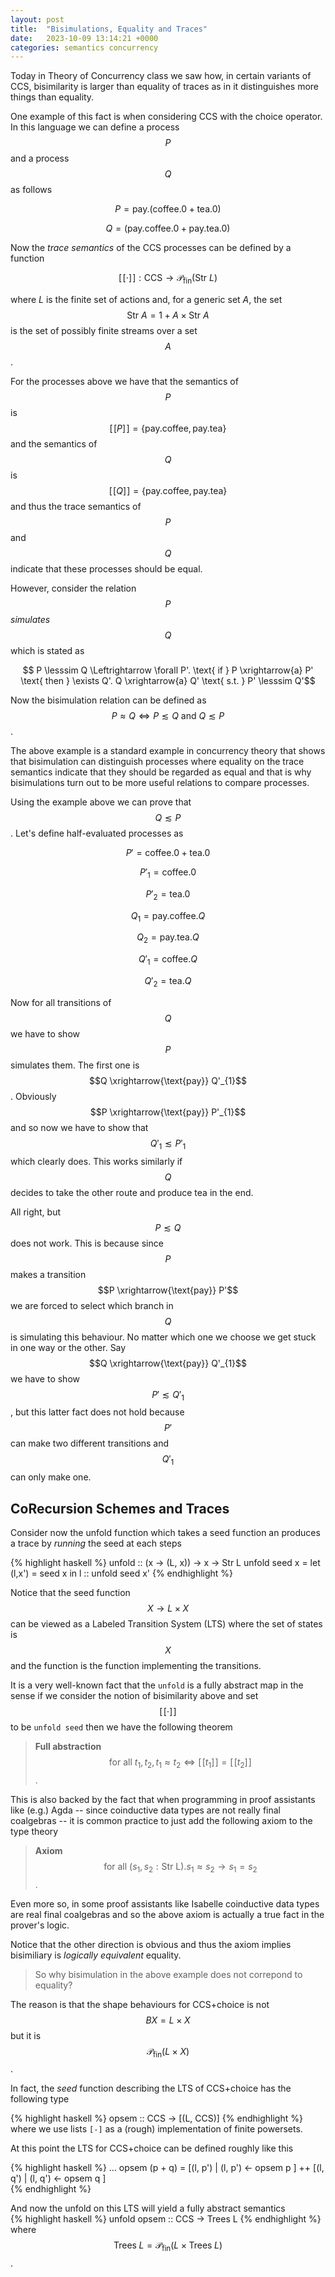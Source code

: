 ```yaml
---
layout: post
title:  "Bisimulations, Equality and Traces" 
date:   2023-10-09 13:14:21 +0000
categories: semantics concurrency 
---
```


Today in Theory of Concurrency class we saw how, in certain variants of CCS,
bisimilarity is larger than equality of traces as in it distinguishes more things than
equality. 

One example of this fact is when considering CCS with the choice operator.  In
this language we can define a process $$P$$ and a process $$Q$$ as follows 

$$P = \text{pay}.(\text{coffee}. 0 + \text{tea}. 0)$$ 

$$Q = (\text{pay}.\text{coffee}.0 + \text{pay}.\text{tea}. 0)$$

Now the *trace semantics* of the CCS processes can be defined by a function 

$$[\![ \cdot ]\!] : \text{CCS} \to \mathcal{P}_\text{fin}(\text{Str } L) $$

where $L$ is the finite set of actions and, for a generic set $A$, the set
$$\text{Str } A = 1 + A \times \text{Str }A $$ is the set of possibly finite
streams over a set $$A$$. 

For the processes above we have that the semantics of $$P$$ is $$[\![P]\!] =
\{\text{pay}.\text{coffee}, \text{pay}.\text{tea}\}$$ and the semantics of $$Q$$
is $$[\![ Q ]\!] = \{\text{pay}.\text{coffee}, \text{pay}.\text{tea}\}$$ and
thus the trace semantics of $$P$$ and $$Q$$ indicate that these processes should
be equal. 

However, consider the relation $$P$$ *simulates* $$Q$$ which is stated as 

$$ P \lesssim Q \Leftrightarrow \forall P'. \text{ if } P \xrightarrow{a} P'
\text{ then  } \exists Q'. Q \xrightarrow{a} Q' \text{ s.t. } P' \lesssim Q'$$

Now the bisimulation relation can be defined as $$P \approx Q \Leftrightarrow P
\lesssim Q \text{ and } Q \lesssim P$$. 

The above example is a standard example in concurrency theory that shows that
bisimulation can distinguish processes where equality on the trace semantics
indicate that they should be regarded as equal and that is why bisimulations
turn out to be more useful relations to compare processes.

Using the example above we can prove that $$Q \lesssim P$$. Let's define half-evaluated processes as 

$$P' = \text{coffee}. 0 + \text{tea}. 0$$

$$P'_{1} = \text{coffee}. 0$$

$$P'_{2} = \text{tea}. 0$$

$$Q_{1} = \text{pay}.\text{coffee}.Q$$

$$Q_{2} = \text{pay}.\text{tea}.Q$$

$$Q'_{1} = \text{coffee}.Q$$

$$Q'_{2} = \text{tea}.Q$$

Now for all transitions of $$Q$$ we have to show $$P$$ simulates them. The first
one is $$Q \xrightarrow{\text{pay}} Q'_{1}$$.  Obviously $$P
\xrightarrow{\text{pay}} P'_{1}$$ and so now we have to show that $$Q'_{1}
\lesssim P'_{1}$$ which clearly does.  This works similarly if $$Q$$ decides to
take the other route and produce tea in the end. 

All right, but $$P \lesssim Q$$ does not work. This is because since $$P$$ makes a transition $$P \xrightarrow{\text{pay}} P'$$ we are forced to select which branch in $$Q$$ is simulating this behaviour. No matter which one we choose we get stuck in one way or the other. Say $$Q \xrightarrow{\text{pay}} Q'_{1}$$ we have to show $$P' \lesssim Q'_{1}$$, but this latter fact does not hold because $$P'$$ can make two different transitions and $$Q'_1$$ can only make one.   

 

## CoRecursion Schemes and Traces
Consider now the unfold function which takes a seed function an produces a trace by *running* the seed at each steps

{% highlight haskell %}
unfold :: (x -> (L, x)) -> x  -> Str L
unfold seed x = let (l,x') = seed x in l :: unfold seed x' 
{% endhighlight %}

Notice that the seed function $$X \to L \times X$$ can be viewed as a Labeled
Transition System (LTS) where the set of states is $$X$$ and the function is the
function implementing the transitions. 

It is a very well-known fact that the `unfold` is a fully abstract map in the sense if we consider the notion of bisimilarity above and set $$[\![ \cdot ]\!]$$ to be `unfold seed`  then we have the following theorem 

> **Full abstraction** $$\text{ for all } t_{1}, t_{2}, t_{1} \approx t_{2} \Leftrightarrow [\![ t_{1} ]\!] = [\![ t_{2}]\!]$$. 

This is also backed by the fact that when programming in proof assistants like (e.g.) Agda -- since coinductive data types are not really final coalgebras -- it is common practice to just  add the following axiom to the type theory 

> **Axiom** $$\text{ for all } (s_{1}, s_{2} : \text{Str L}). s_{1} \approx s_{2} \to s_{1} = s_{2}$$ . 

Even more so, in some proof assistants like Isabelle coinductive data types are real final coalgebras and so the above axiom is actually a true fact in the prover's logic. 

Notice that the other direction is obvious and thus the axiom implies bisimiliary is *logically equivalent*  equality. 

> So why bisimulation in the above example does not correpond to equality? 

The reason is that the shape behaviours for CCS+choice is not $$BX = L \times X$$ but it is $$\mathcal{P}_\text{fin}(L \times X)$$. 

In fact, the *seed* function describing the LTS of CCS+choice has the following type 

{% highlight haskell %} 
opsem :: CCS ->  [(L, CCS)]
{% endhighlight %}
where we use lists `[-]` as a (rough) implementation of finite powersets.  

At this point the LTS for CCS+choice can be defined roughly like this 

{% highlight haskell %}
...
opsem (p + q) = [(l, p') | (l, p') <- opsem p ] ++ [(l, q') | (l, q') <- opsem q ]  
{% endhighlight %}

And now the unfold on this LTS will yield a fully abstract semantics  
{% highlight haskell %}
unfold opsem :: CCS -> Trees L 
{% endhighlight %}
where $$\text{Trees}\; L = \mathcal{P}_\text{fin} (L \times \text{Trees}\; L)$$.

